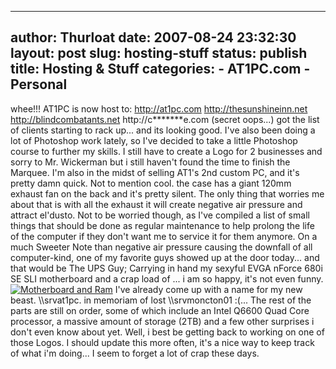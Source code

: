 --------------------------------------------------------------------------------
author: Thurloat
date: 2007-08-24 23:32:30
layout: post
slug: hosting-stuff
status: publish
title: Hosting & Stuff
categories:
    - AT1PC.com
    - Personal
--------------------------------------------------------------------------------

whee!!! AT1PC is now host to: http://at1pc.com http://thesunshineinn.net
http://blindcombatants.net http://c\*\*\*\*\*\*\*e.com (secret oops...)
got the list of clients starting to rack up... and its looking good.
I've also been doing a lot of Photoshop work lately, so I've decided to
take a little Photoshop course to further my skills. I still have to
create a Logo for 2 businesses and sorry to Mr. Wickerman but i still
haven't found the time to finish the Marquee. I'm also in the midst of
selling AT1's 2nd custom PC, and it's pretty damn quick. Not to mention
cool. the case has a giant 120mm exhaust fan on the back and it's pretty
silent. The only thing that worries me about that is with all the
exhaust it will create negative air pressure and attract el'dusto. Not
to be worried though, as I've compiled a list of small things that
should be done as regular maintenance to help prolong the life of the
computer if they don't want me to service it for them anymore. On a much
Sweeter Note than negative air pressure causing the downfall of all
computer-kind, one of my favorite guys showed up at the door today...
and that would be The UPS Guy; Carrying in hand my sexyful EVGA nForce
680i SE SLI motherboard and a crap load of ... i am so happy, it's not
even funny. [![Motherboard and
Ram](http://blog.at1pc.com/wp-content/uploads/2007/08/srvat1pc.thumbnail.jpg)](http://blog.at1pc.com/wp-content/uploads/2007/08/srvat1pc.jpg "Motherboard and Ram")
I've already come up with a name for my new beast. \\\\srvat1pc. in
memoriam of lost \\\\srvmoncton01 :(... The rest of the parts are still
on order, some of which include an Intel Q6600 Quad Core processor, a
massive amount of storage (2TB) and a few other surprises i don't even
know about yet. Well, i best be getting back to working on one of those
Logos. I should update this more often, it's a nice way to keep track of
what i'm doing... I seem to forget a lot of crap these days.
